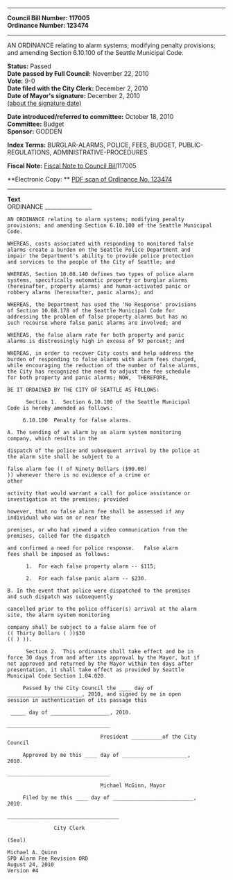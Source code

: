 * * * * *  
  
**Council Bill Number: [](#h0)[](#h2)117005**   
**Ordinance Number: 123474**  
  
* * * * *  
  
AN ORDINANCE relating to alarm systems; modifying penalty provisions; and amending Section 6.10.100 of the Seattle Municipal Code.  
  
**Status:** Passed   
**Date passed by Full Council:** November 22, 2010   
**Vote:** 9-0   
**Date filed with the City Clerk:** December 2, 2010   
**Date of Mayor's signature:** December 2, 2010   
[(about the signature date)](/~public/approvaldate.htm)   
  
  
**Date introduced/referred to committee:** October 18, 2010   
**Committee:** Budget   
**Sponsor:** GODDEN   
  
**Index Terms:** BURGLAR-ALARMS, POLICE, FEES, BUDGET, PUBLIC-REGULATIONS, ADMINISTRATIVE-PROCEDURES  
  
**Fiscal Note:** [Fiscal Note to Council Bill](http://clerk.seattle.gov/~public/fnote/117005.htm)[](#h1)[](#h3)117005  
  
**Electronic Copy: ** [PDF scan of Ordinance No. 123474](/~archives/Ordinances/Ord_123474.pdf)  
  
* * * * *  
  
**Text**  
    ORDINANCE _________________  
  
    AN ORDINANCE relating to alarm systems; modifying penalty  
    provisions; and amending Section 6.10.100 of the Seattle Municipal Code.  
  
    WHEREAS, costs associated with responding to monitored false  
    alarms create a burden on the Seattle Police Department and  
    impair the Department's ability to provide police protection  
    and services to the people of the City of Seattle; and  
  
    WHEREAS, Section 10.08.140 defines two types of police alarm  
    systems, specifically automatic property or burglar alarms  
    (hereinafter, property alarms) and human-activated panic or  
    robbery alarms (hereinafter, panic alarms); and  
  
    WHEREAS, the Department has used the 'No Response' provisions  
    of Section 10.08.178 of the Seattle Municipal Code for  
    addressing the problem of false property alarms but has no  
    such recourse where false panic alarms are involved; and  
  
    WHEREAS, the false alarm rate for both property and panic  
    alarms is distressingly high in excess of 97 percent; and  
  
    WHEREAS, in order to recover City costs and help address the  
    burden of responding to false alarms with alarm fees charged,  
    while encouraging the reduction of the number of false alarms,  
    the City has recognized the need to adjust the fee schedule  
    for both property and panic alarms; NOW,  THEREFORE,  
  
    BE IT ORDAINED BY THE CITY OF SEATTLE AS FOLLOWS:  
  
          Section 1.  Section 6.10.100 of the Seattle Municipal  
    Code is hereby amended as follows:  
  
         6.10.100  Penalty for false alarms.  
  
    A. The sending of an alarm by an alarm system monitoring  
    company, which results in the  
  
    dispatch of the police and subsequent arrival by the police at  
    the alarm site shall be subject to a  
  
    false alarm fee (( of Ninety Dollars ($90.00)  
    )) whenever there is no evidence of a crime or  
    other  
  
    activity that would warrant a call for police assistance or  
    investigation at the premises; provided  
  
    however, that no false alarm fee shall be assessed if any  
    individual who was on or near the  
  
    premises, or who had viewed a video communication from the  
    premises, called for the dispatch  
  
    and confirmed a need for police response.   False alarm  
    fees shall be imposed as follows:   
  
          1.  For each false property alarm -- $115;   
  
          2.  For each false panic alarm -- $230.   
  
    B. In the event that police were dispatched to the premises  
    and such dispatch was subsequently  
  
    cancelled prior to the police officer(s) arrival at the alarm  
    site, the alarm system monitoring  
  
    company shall be subject to a false alarm fee of  
    (( Thirty Dollars ( ))$30  
    (( ) )).  
  
          Section 2.  This ordinance shall take effect and be in  
    force 30 days from and after its approval by the Mayor, but if  
    not approved and returned by the Mayor within ten days after  
    presentation, it shall take effect as provided by Seattle  
    Municipal Code Section 1.04.020.  
  
         Passed by the City Council the ____ day of  
    ________________________, 2010, and signed by me in open  
    session in authentication of its passage this  
  
     _____ day of ___________________, 2010.  
  
    _________________________________  
  
                                  President __________of the City  
    Council  
  
         Approved by me this ____ day of _____________________,  
    2010.  
  
    _________________________________  
  
                                  Michael McGinn, Mayor  
  
         Filed by me this ____ day of __________________________,  
    2010.  
  
    ____________________________________  
  
                   City Clerk  
  
    (Seal)  
  
    Michael A. Quinn  
    SPD Alarm Fee Revision ORD  
    August 24, 2010  
    Version #4  
